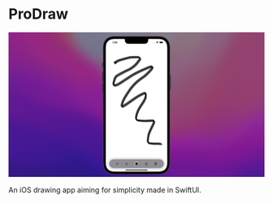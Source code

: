 # ProDraw

![alt text](https://github.com/MrKai77/ProDraw/blob/main/Prodraw-Screenshot.png)

An iOS drawing app aiming for simplicity made in SwiftUI.
